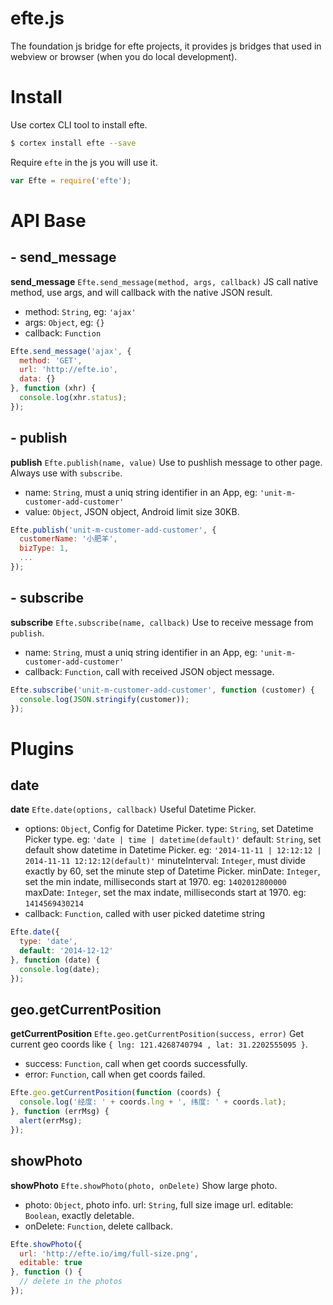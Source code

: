 efte.js
=======

The foundation js bridge for efte projects, it provides js bridges that used in webview or browser (when you do local development).

Install
=======

Use cortex CLI tool to install efte.

```bash
$ cortex install efte --save
```

Require `efte` in the js you will use it.

```js
var Efte = require('efte');
```

API Base
========

## - send_message

**send_message**  `Efte.send_message(method, args, callback)`
JS call native method, use args, and will callback with the native JSON result.

- method: `String`, eg: `'ajax'`
- args: `Object`, eg: `{}`
- callback: `Function`

```js
Efte.send_message('ajax', {
  method: 'GET',
  url: 'http://efte.io',
  data: {}
}, function (xhr) {
  console.log(xhr.status);
});
```

## - publish

**publish**  `Efte.publish(name, value)`
Use to pushlish message to other page. Always use with `subscribe`.

- name: `String`, must a uniq string identifier in an App, eg: `'unit-m-customer-add-customer'`
- value: `Object`, JSON object, Android limit size 30KB.

```js
Efte.publish('unit-m-customer-add-customer', {
  customerName: '小肥羊',
  bizType: 1,
  ...
});
```

## - subscribe

**subscribe** `Efte.subscribe(name, callback)`
Use to receive message from `publish`.

- name: `String`, must a uniq string identifier in an App, eg: `'unit-m-customer-add-customer'`
- callback: `Function`, call with received JSON object message.

```js
Efte.subscribe('unit-m-customer-add-customer', function (customer) {
  console.log(JSON.stringify(customer));
});
```


Plugins
=======

## date

**date** `Efte.date(options, callback)`
Useful Datetime Picker.

- options: `Object`, Config for Datetime Picker.
  type: `String`, set Datetime Picker type. eg: `'date | time | datetime(default)'`
  default: `String`, set default show datetime in Datetime Picker. eg: `'2014-11-11 | 12:12:12 | 2014-11-11 12:12:12(default)'`
  minuteInterval: `Integer`, must divide exactly by 60, set the minute step of Datetime Picker.
  minDate: `Integer`, set the min indate, milliseconds start at 1970. eg: `1402012800000`
  maxDate: `Integer`, set the max indate, milliseconds start at 1970. eg: `1414569430214`
- callback: `Function`, called with user picked datetime string

```js
Efte.date({
  type: 'date',
  default: '2014-12-12'
}, function (date) {
  console.log(date);
});
```

## geo.getCurrentPosition

**getCurrentPosition** `Efte.geo.getCurrentPosition(success, error)`
Get current geo coords like `{ lng: 121.4268740794 , lat: 31.2202555095 }`.

- success: `Function`, call when get coords successfully.
- error: `Function`, call when get coords failed.

```js
Efte.geo.getCurrentPosition(function (coords) {
  console.log('经度: ' + coords.lng + ', 纬度: ' + coords.lat);
}, function (errMsg) {
  alert(errMsg);
});
```

## showPhoto

**showPhoto** `Efte.showPhoto(photo, onDelete)`
Show large photo.

- photo: `Object`, photo info.
  url: `String`, full size image url.
  editable: `Boolean`, exactly deletable.
- onDelete: `Function`, delete callback.

```js
Efte.showPhoto({
  url: 'http://efte.io/img/full-size.png',
  editable: true
}, function () {
  // delete in the photos
});
```

